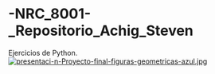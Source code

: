 # -NRC_8001-_Repositorio_Achig_Steven
Ejercicios de Python.
[![presentaci-n-Proyecto-final-figuras-geometricas-azul.jpg](https://i.postimg.cc/DyV2ZTH1/presentaci-n-Proyecto-final-figuras-geometricas-azul.jpg)](https://postimg.cc/xqRrxW0d)
